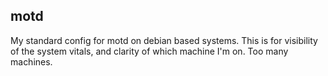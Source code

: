 ## motd

My standard config for motd on debian based systems. This is for visibility of the system vitals, and clarity of which machine I'm on. Too many machines.
